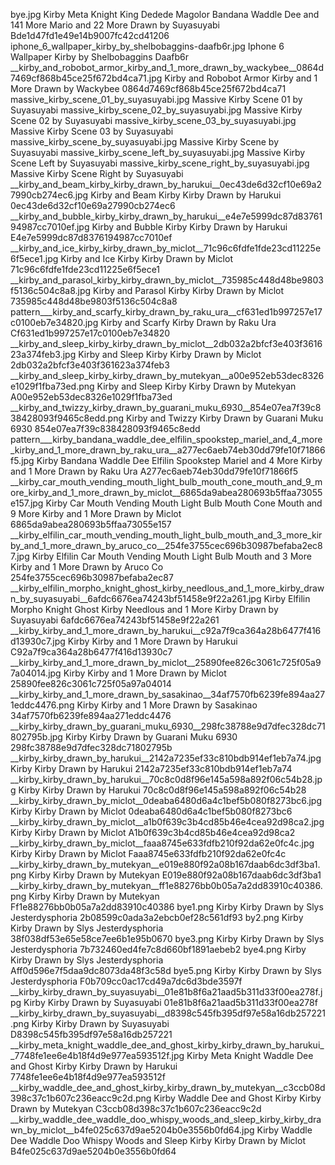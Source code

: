 bye.jpg   Kirby Meta Knight King Dedede Magolor Bandana Waddle Dee and 141 More Mario and 22 More Drawn by Suyasuyabi  Bde1d47fd1e49e14b9007fc42cd41206
iphone_6_wallpaper_kirby_by_shelbobaggins-daafb6r.jpg Iphone 6 Wallpaper Kirby by Shelbobaggins Daafb6r
__kirby_and_robobot_armor_kirby_and_1_more_drawn_by_wackybee__0864d7469cf868b45ce25f672bd4ca71.jpg   Kirby and Robobot Armor Kirby and 1 More Drawn by Wackybee  0864d7469cf868b45ce25f672bd4ca71
massive_kirby_scene_01_by_suyasuyabi.jpg Massive Kirby Scene 01 by Suyasuyabi
massive_kirby_scene_02_by_suyasuyabi.jpg Massive Kirby Scene 02 by Suyasuyabi
massive_kirby_scene_03_by_suyasuyabi.jpg Massive Kirby Scene 03 by Suyasuyabi
massive_kirby_scene_by_suyasuyabi.jpg Massive Kirby Scene by Suyasuyabi
massive_kirby_scene_left_by_suyasuyabi.jpg Massive Kirby Scene Left by Suyasuyabi
massive_kirby_scene_right_by_suyasuyabi.jpg Massive Kirby Scene Right by Suyasuyabi
__kirby_and_beam_kirby_kirby_drawn_by_harukui__0ec43de6d32cf10e69a27990cb274ec6.jpg   Kirby and Beam Kirby Kirby Drawn by Harukui  0ec43de6d32cf10e69a27990cb274ec6
__kirby_and_bubble_kirby_kirby_drawn_by_harukui__e4e7e5999dc87d8376194987cc7010ef.jpg   Kirby and Bubble Kirby Kirby Drawn by Harukui  E4e7e5999dc87d8376194987cc7010ef
__kirby_and_ice_kirby_kirby_drawn_by_miclot__71c96c6fdfe1fde23cd11225e6f5ece1.jpg   Kirby and Ice Kirby Kirby Drawn by Miclot  71c96c6fdfe1fde23cd11225e6f5ece1
__kirby_and_parasol_kirby_kirby_drawn_by_miclot__735985c448d48be9803f5136c504c8a8.jpg   Kirby and Parasol Kirby Kirby Drawn by Miclot  735985c448d48be9803f5136c504c8a8
pattern___kirby_and_scarfy_kirby_drawn_by_raku_ura__cf631ed1b997257e17c0100eb7e34820.jpg   Kirby and Scarfy Kirby Drawn by Raku Ura  Cf631ed1b997257e17c0100eb7e34820
__kirby_and_sleep_kirby_kirby_drawn_by_miclot__2db032a2bfcf3e403f361623a374feb3.jpg   Kirby and Sleep Kirby Kirby Drawn by Miclot  2db032a2bfcf3e403f361623a374feb3
__kirby_and_sleep_kirby_kirby_drawn_by_mutekyan__a00e952eb53dec8326e1029f1fba73ed.png   Kirby and Sleep Kirby Kirby Drawn by Mutekyan  A00e952eb53dec8326e1029f1fba73ed
__kirby_and_twizzy_kirby_drawn_by_guarani_muku_6930__854e07ea7f39c838428093f9465c8edd.png   Kirby and Twizzy Kirby Drawn by Guarani Muku 6930  854e07ea7f39c838428093f9465c8edd
pattern___kirby_bandana_waddle_dee_elfilin_spookstep_mariel_and_4_more_kirby_and_1_more_drawn_by_raku_ura__a277ec6aeb74eb30dd79fe10f71866f5.jpg   Kirby Bandana Waddle Dee Elfilin Spookstep Mariel and 4 More Kirby and 1 More Drawn by Raku Ura  A277ec6aeb74eb30dd79fe10f71866f5
__kirby_car_mouth_vending_mouth_light_bulb_mouth_cone_mouth_and_9_more_kirby_and_1_more_drawn_by_miclot__6865da9abea280693b5ffaa73055e157.jpg   Kirby Car Mouth Vending Mouth Light Bulb Mouth Cone Mouth and 9 More Kirby and 1 More Drawn by Miclot  6865da9abea280693b5ffaa73055e157
__kirby_elfilin_car_mouth_vending_mouth_light_bulb_mouth_and_3_more_kirby_and_1_more_drawn_by_aruco_co__254fe3755cec696b30987befaba2ec87.jpg   Kirby Elfilin Car Mouth Vending Mouth Light Bulb Mouth and 3 More Kirby and 1 More Drawn by Aruco Co  254fe3755cec696b30987befaba2ec87
__kirby_elfilin_morpho_knight_ghost_kirby_needlous_and_1_more_kirby_drawn_by_suyasuyabi__6afdc6676ea74243bf51458e9f22a261.jpg   Kirby Elfilin Morpho Knight Ghost Kirby Needlous and 1 More Kirby Drawn by Suyasuyabi  6afdc6676ea74243bf51458e9f22a261
__kirby_kirby_and_1_more_drawn_by_harukui__c92a7f9ca364a28b6477f416d13930c7.jpg   Kirby Kirby and 1 More Drawn by Harukui  C92a7f9ca364a28b6477f416d13930c7
__kirby_kirby_and_1_more_drawn_by_miclot__25890fee826c3061c725f05a97a04014.jpg   Kirby Kirby and 1 More Drawn by Miclot  25890fee826c3061c725f05a97a04014
__kirby_kirby_and_1_more_drawn_by_sasakinao__34af7570fb6239fe894aa271eddc4476.png   Kirby Kirby and 1 More Drawn by Sasakinao  34af7570fb6239fe894aa271eddc4476
__kirby_kirby_drawn_by_guarani_muku_6930__298fc38788e9d7dfec328dc71802795b.jpg   Kirby Kirby Drawn by Guarani Muku 6930  298fc38788e9d7dfec328dc71802795b
__kirby_kirby_drawn_by_harukui__2142a7235ef33c810bdb914ef1eb7a74.jpg   Kirby Kirby Drawn by Harukui  2142a7235ef33c810bdb914ef1eb7a74
__kirby_kirby_drawn_by_harukui__70c8c0d8f96e145a598a892f06c54b28.jpg   Kirby Kirby Drawn by Harukui  70c8c0d8f96e145a598a892f06c54b28
__kirby_kirby_drawn_by_miclot__0deaba6480d6a4c1bef5b080f8273bc6.jpg   Kirby Kirby Drawn by Miclot  0deaba6480d6a4c1bef5b080f8273bc6
__kirby_kirby_drawn_by_miclot__a1b0f639c3b4cd85b46e4cea92d98ca2.jpg   Kirby Kirby Drawn by Miclot  A1b0f639c3b4cd85b46e4cea92d98ca2
__kirby_kirby_drawn_by_miclot__faaa8745e633fdfb210f92da62e0fc4c.jpg   Kirby Kirby Drawn by Miclot  Faaa8745e633fdfb210f92da62e0fc4c
__kirby_kirby_drawn_by_mutekyan__e019e880f92a08b167daab6dc3df3ba1.png   Kirby Kirby Drawn by Mutekyan  E019e880f92a08b167daab6dc3df3ba1
__kirby_kirby_drawn_by_mutekyan__ff1e88276bb0b05a7a2dd83910c40386.png   Kirby Kirby Drawn by Mutekyan  Ff1e88276bb0b05a7a2dd83910c40386
bye1.png   Kirby Kirby Drawn by Slys Jesterdysphoria  2b08599c0ada3a2ebcb0ef28c561df93
by2.png   Kirby Kirby Drawn by Slys Jesterdysphoria  38f038df53e65e58ce7ee6b1e95b0670
bye3.png   Kirby Kirby Drawn by Slys Jesterdysphoria  7b732460ed4fe7c8d660bf1891aebeb2
bye4.png   Kirby Kirby Drawn by Slys Jesterdysphoria  Aff0d596e7f5daa9dc8073da48f3c58d
bye5.png   Kirby Kirby Drawn by Slys Jesterdysphoria  F0b709cc0ac17cd49a7dc6d3bde3597f
__kirby_kirby_drawn_by_suyasuyabi__01e81b8f6a21aad5b311d33f00ea278f.jpg   Kirby Kirby Drawn by Suyasuyabi  01e81b8f6a21aad5b311d33f00ea278f
__kirby_kirby_drawn_by_suyasuyabi__d8398c545fb395df97e58a16db257221.png   Kirby Kirby Drawn by Suyasuyabi  D8398c545fb395df97e58a16db257221
__kirby_meta_knight_waddle_dee_and_ghost_kirby_kirby_drawn_by_harukui__7748fe1ee6e4b18f4d9e977ea593512f.jpg   Kirby Meta Knight Waddle Dee and Ghost Kirby Kirby Drawn by Harukui  7748fe1ee6e4b18f4d9e977ea593512f
__kirby_waddle_dee_and_ghost_kirby_kirby_drawn_by_mutekyan__c3ccb08d398c37c1b607c236eacc9c2d.png   Kirby Waddle Dee and Ghost Kirby Kirby Drawn by Mutekyan  C3ccb08d398c37c1b607c236eacc9c2d
__kirby_waddle_dee_waddle_doo_whispy_woods_and_sleep_kirby_kirby_drawn_by_miclot__b4fe025c637d9ae5204b0e3556b0fd64.jpg   Kirby Waddle Dee Waddle Doo Whispy Woods and Sleep Kirby Kirby Drawn by Miclot  B4fe025c637d9ae5204b0e3556b0fd64
